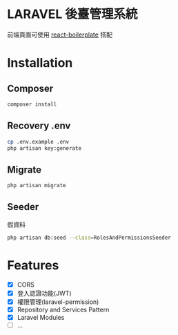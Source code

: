 # LARAVEL 後臺管理系統

前端頁面可使用 [react-boilerplate](https://github.com/fantasy9830/react-boilerplate) 搭配

# Installation
## Composer
```bash
composer install
```

## Recovery .env
```bash
cp .env.example .env
php artisan key:generate
```

## Migrate
```bash
php artisan migrate
```

## Seeder
假資料
```bash
php artisan db:seed --class=RolesAndPermissionsSeeder
```

# Features

* [x] CORS
* [x] 登入認證功能(JWT)
* [x] 權限管理(laravel-permission)
* [x] Repository and Services Pattern
* [x] Laravel Modules
* [ ] ...